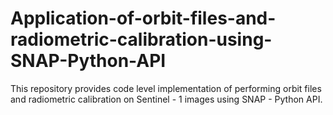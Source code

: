 # Application-of-orbit-files-and-radiometric-calibration-using-SNAP-Python-API
This repository provides code level implementation of performing orbit files and radiometric calibration on Sentinel - 1 images using SNAP - Python API.
